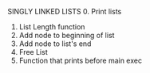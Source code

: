 SINGLY LINKED LISTS
0. Print lists
1. List Length function
2. Add node to beginning of list
3. Add node to list's end
4. Free List
5. Function that prints before main exec
